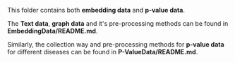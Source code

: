 This folder contains both **embedding data** and **p-value data**.

The **Text data**, **graph data** and it's pre-processing methods can be found in **EmbeddingData/README.md**.

Similarly, the collection way and pre-processing methods for **p-value data** for different diseases can be found in **P-ValueData/README.md**.

